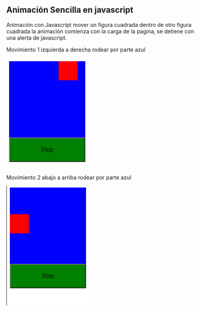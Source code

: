 ## Animación Sencilla en javascript

Animación con Javascript mover un figura cuadrada  dentro de otro figura cuadrada la animación comienza con la carga de la pagina, se detiene con una alerta de javascript.

Movimiento 1 izquierda a derecha rodear por parte azul

![imagen1movimiento ](src/1.png)

Movimiento 2 abajo a arriba rodear por parte azul

![imagen2movimiento ](src/2.png)
